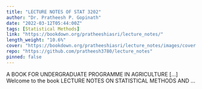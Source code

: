 ```yaml
---
title: "LECTURE NOTES OF STAT 3202"
author: "Dr. Pratheesh P. Gopinath"
date: "2022-03-12T05:44:00Z"
tags: [Statistical Methods]
link: "https://bookdown.org/pratheeshiasri/lecture_notes/"
length_weight: "10.6%"
cover: "https://bookdown.org/pratheeshiasri/lecture_notes/images/cover.png"
repo: "https://github.com/pratheesh3780/lecture_notes"
pinned: false
---
```


A BOOK FOR UNDERGRADUATE PROGRAMME IN AGRICULTURE [...] Welcome to the book LECTURE NOTES ON STATISTICAL METHODS AND ...
